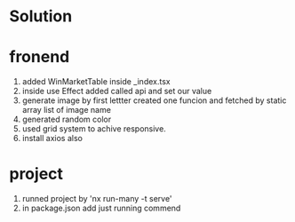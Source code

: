 # Solution

# fronend

1. added WinMarketTable inside \_index.tsx
2. inside use Effect added called api and set our value
3. generate image by first lettter created one funcion and fetched by static array list of image name
4. generated random color
5. used grid system to achive responsive.
6. install axios also

# project

1. runned project by 'nx run-many -t serve'
2. in package.json add just running commend
